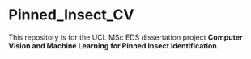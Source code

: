 # Pinned_Insect_CV
This repository is for the UCL MSc EDS dissertation project **Computer Vision and Machine Learning for Pinned Insect Identification**. 
